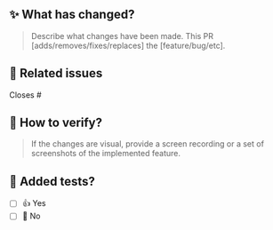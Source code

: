 ## ✨ What has changed?

> Describe what changes have been made. This PR [adds/removes/fixes/replaces] the [feature/bug/etc].

## 📌 Related issues

Closes #

## 👀 How to verify?

> If the changes are visual, provide a screen recording or a set of screenshots of the implemented feature.

## 🧪 Added tests?

- [ ] 👍 Yes
- [ ] 🙅 No

